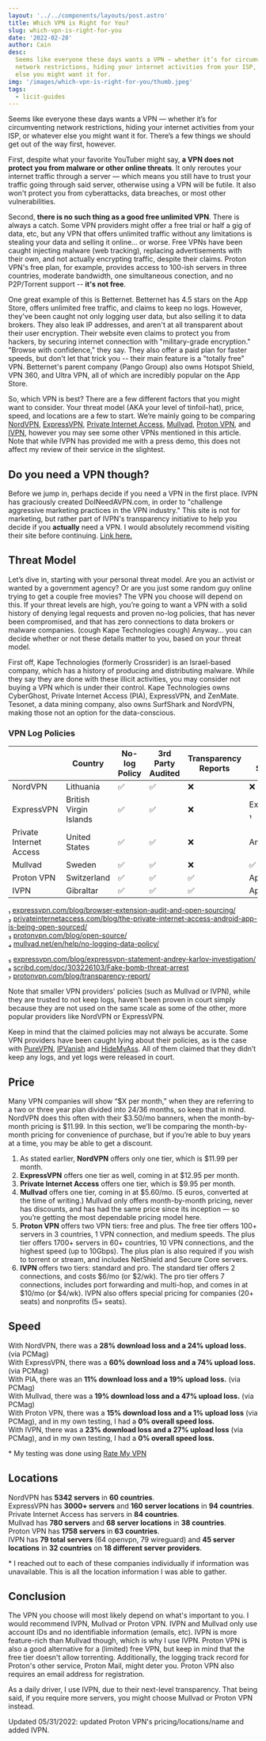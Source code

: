 ```yaml
---
layout: '../../components/layouts/post.astro'
title: Which VPN is Right for You?
slug: which-vpn-is-right-for-you
date: '2022-02-28'
author: Cain
desc:
  Seems like everyone these days wants a VPN — whether it’s for circumventing
  network restrictions, hiding your internet activities from your ISP, or whatever
  else you might want it for.
img: '/images/which-vpn-is-right-for-you/thumb.jpeg'
tags:
  - licit-guides
---
```


Seems like everyone these days wants a VPN — whether it’s for circumventing network restrictions, hiding your internet activities from your ISP, or whatever else you might want it for. There’s a few things we should get out of the way first, however.

First, despite what your favorite YouTuber might say, **a VPN does not protect you from malware or other online threats**. It only reroutes your internet traffic through a server — which means you still have to trust your traffic going through said server, otherwise using a VPN will be futile. It also won't protect you from cyberattacks, data breaches, or most other vulnerabilities.

Second, **there is no such thing as a good free unlimited VPN**. There is always a catch. Some VPN providers might offer a free trial or half a gig of data, etc, but any VPN that offers unlimited traffic without any limitations is stealing your data and selling it online... or worse. Free VPNs have been caught injecting malware (web tracking), replacing advertisements with their own, and not actually encrypting traffic, despite their claims. Proton VPN's free plan, for example, provides access to 100-ish servers in three countries, moderate bandwidth, one simultaneous conection, and no P2P/Torrent support -- **it's not free**.

One great example of this is Betternet. Betternet has 4.5 stars on the App Store, offers unlimited free traffic, and claims to keep no logs. However, they've been caught not only logging user data, but also selling it to data brokers. They also leak IP addresses, and aren't at all transparent about their user encryption. Their website even claims to protect you from hackers, by securing internet connection with "military-grade encryption." "Browse with confidence," they say. They also offer a paid plan for faster speeds, but don't let that trick you -- their main feature is a "totally free" VPN. Betternet's parent company (Pango Group) also owns Hotspot Shield, VPN 360, and Ultra VPN, all of which are incredibly popular on the App Store.

So, which VPN is best? There are a few different factors that you might want to consider. Your threat model (AKA your level of tinfoil-hat), price, speed, and locations are a few to start. We’re mainly going to be comparing [NordVPN](https://nordvpn.com/product-site/), [ExpressVPN](https://www.expressvpn.com/), [Private Internet Access](https://www.privateinternetaccess.com/), [Mullvad](https://mullvad.net/en/), [Proton VPN](https://protonvpn.com/), and [IVPN](https://www.ivpn.net/), however you may see some other VPNs mentioned in this article. Note that while IVPN has provided me with a press demo, this does not affect my review of their service in the slightest.

## Do you need a VPN though?

Before we jump in, perhaps decide if you need a VPN in the first place. IVPN has graciously created DoINeedAVPN.com, in order to "challenge aggressive marketing practices in the VPN industry." This site is not for marketing, but rather part of IVPN's transparency initiative to help you decide if you **actually** need a VPN. I would absolutely recommend visiting their site before continuing. [Link here.](https://www.doineedavpn.com)

## Threat Model

Let’s dive in, starting with your personal threat model. Are you an activist or wanted by a government agency? Or are you just some random guy online trying to get a couple free movies? The VPN you choose will depend on this. If your threat levels are high, you’re going to want a VPN with a solid history of denying legal requests and proven no-log policies, that has never been compromised, and that has zero connections to data brokers or malware companies. (cough Kape Technologies cough) Anyway… you can decide whether or not these details matter to you, based on your threat model.

First off, Kape Technologies (formerly Crossrider) is an Israel-based company, which has a history of producing and distributing malware. While they say they are done with these illicit activities, you may consider not buying a VPN which is under their control. Kape Technologies owns CyberGhost, Private Internet Access (PIA), ExpressVPN, and ZenMate. Tesonet, a data mining company, also owns SurfShark and NordVPN, making those not an option for the data-conscious.

### VPN Log Policies

|                         | Country                | No-log Policy | 3rd Party Audited | Transparency Reports | Open Source  | Proved in Court |
| ----------------------- | ---------------------- | ------------- | ----------------- | -------------------- | ------------ | --------------- |
| NordVPN                 | Lithuania              | ✅            | ✅                | ❌                   | ❌           | ❌              |
| ExpressVPN              | British Virgin Islands | ✅            | ✅                | ❌                   | Extensions ₁ | ✅ ₅            |
| Private Internet Access | United States          | ✅            | ✅                | ❌                   | Android ₂    | ✅ ₆            |
| Mullvad                 | Sweden                 | ✅            | ✅                | ❌                   | ✅ ₃         | ❌              |
| Proton VPN              | Switzerland            | ✅            | ✅                | ✅                   | Apps ₄       | ✅ ₇            |
| IVPN                    | Gibraltar              | ✅            | ✅                | ✅                   | Apps         | ❌              |

₁ [expressvpn.com/blog/browser-extension-audit-and-open-sourcing/](https://www.expressvpn.com/blog/browser-extension-audit-and-open-sourcing/)\
₂ [privateinternetaccess.com/blog/the-private-internet-access-android-app-is-being-open-sourced/](https://www.privateinternetaccess.com/blog/the-private-internet-access-android-app-is-being-open-sourced/)\
₃ [protonvpn.com/blog/open-source/](https://protonvpn.com/blog/open-source/)\
₄ [mullvad.net/en/help/no-logging-data-policy/](https://mullvad.net/en/help/no-logging-data-policy/)

₅ [expressvpn.com/blog/expressvpn-statement-andrey-karlov-investigation/](https://www.expressvpn.com/blog/expressvpn-statement-andrey-karlov-investigation/)\
₆ [scribd.com/doc/303226103/Fake-bomb-threat-arrest](https://www.scribd.com/doc/303226103/Fake-bomb-threat-arrest)\
₇ [protonvpn.com/blog/transparency-report/](https://protonvpn.com/blog/transparency-report/)

Note that smaller VPN providers' policies (such as Mullvad or IVPN), while they are trusted to not keep logs, haven't been proven in court simply because they are not used on the same scale as some of the other, more popular providers like NordVPN or ExpressVPN.

Keep in mind that the claimed policies may not always be accurate. Some VPN providers have been caught lying about their policies, as is the case with [PureVPN](https://www.justice.gov/opa/press-release/file/1001841/download), [IPVanish](https://www.courtlistener.com/recap/gov.uscourts.insd.67065.2.0.pdf) and [HideMyAss](https://archives.fbi.gov/archives/losangeles/press-releases/2011/member-of-hacking-group-lulzsec-arrested-for-june-2011-intrusion-of-sony-pictures-computer-systems). All of them claimed that they didn’t keep any logs, and yet logs were released in court.

## Price

Many VPN companies will show “$X per month,” when they are referring to a two or three year plan divided into 24/36 months, so keep that in mind. NordVPN does this often with their $3.50/mo banners, when the month-by-month pricing is $11.99. In this section, we’ll be comparing the month-by-month pricing for convenience of purchase, but if you’re able to buy years at a time, you may be able to get a discount.

1. As stated earlier, **NordVPN** offers only one tier, which is $11.99 per month.
2. **ExpressVPN** offers one tier as well, coming in at $12.95 per month.
3. **Private Internet Access** offers one tier, which is $9.95 per month.
4. **Mullvad** offers one tier, coming in at $5.60/mo. (5 euros, converted at the time of writing.) Mullvad only offers month-by-month pricing, never has discounts, and has had the same price since its inception — so you’re getting the most dependable pricing model here.
5. **Proton VPN** offers two VPN tiers: free and plus. The free tier offers 100+ servers in 3 countries, 1 VPN connection, and medium speeds. The plus tier offers 1700+ servers in 60+ countries, 10 VPN connections, and the highest speed (up to 10Gbps). The plus plan is also required if you wish to torrent or stream, and includes NetShield and Secure Core servers.
6. **IVPN** offers two tiers: standard and pro. The standard tier offers 2 connections, and costs $6/mo (or $2/wk). The pro tier offers 7 connections, includes port forwarding and multi-hop, and comes in at $10/mo (or $4/wk). IVPN also offers special pricing for companies (20+ seats) and nonprofits (5+ seats).

## Speed

With NordVPN, there was a **28% download loss and a 24% upload loss.** (via PCMag)  
With ExpressVPN, there was a **60% download loss and a 74% upload loss.** (via PCMag)  
With PIA, there was an **11% download loss and a 19% upload loss.** (via PCMag)  
With Mullvad, there was a **19% download loss and a 47% upload loss.** (via PCMag)  
With Proton VPN, there was a **15% download loss and a 1% upload loss** (via PCMag), and in my own testing, I had a **0% overall speed loss.**  
With IVPN, there was a **23% download loss and a 27% upload loss** (via PCMag), and in my own testing, I had a **0% overall speed loss.**

\* My testing was done using [Rate My VPN](http://ratemyvpn.org/)

## Locations

NordVPN has **5342 servers** in **60 countries**.  
ExpressVPN has **3000+ servers** and **160 server locations** in **94 countries**.  
Private Internet Access has servers in **84 countries**.  
Mullvad has **780 servers** and **68 server locations** in **38 countries**.  
Proton VPN has **1758 servers** in **63 countries**.  
IVPN has **79 total servers** (64 openvpn, 79 wireguard) and **45 server locations** in **32 countries** on **18 different server providers**.

\* I reached out to each of these companies individually if information was unavailable. This is all the location information I was able to gather.

## Conclusion

The VPN you choose will most likely depend on what's important to you. I would recommend IVPN, Mullvad or Proton VPN. IVPN and Mullvad only use account IDs and no identifiable information (emails, etc). IVPN is more feature-rich than Mullvad though, which is why I use IVPN. Proton VPN is also a good alternative for a (limited) free VPN, but keep in mind that the free tier doesn't allow torrenting. Additionally, the logging track record for Proton's other service, Proton Mail, might deter you. Proton VPN also requires an email address for registration.

As a daily driver, I use IVPN, due to their next-level transparency. That being said, if you require more servers, you might choose Mullvad or Proton VPN instead.

Updated 05/31/2022: updated Proton VPN's pricing/locations/name and added IVPN.
